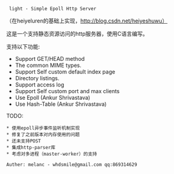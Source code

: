      light - Simple Epoll Http Server

（在heiyeluren的基础上实现，http://blog.csdn.net/heiyeshuwu）

这是一个支持静态资源访问的http服务器，使用C语言编写。

支持以下功能:

  *  Support GET/HEAD method
  *  The common MIME types.
  *  Support Self custom default index page
  *  Directory listings.
  *  Support access log
  *  Support Self custom port and max clients
  *  Use Epoll (Ankur Shrivastava)
  *  Use Hash-Table (Ankur Shrivastava)

TODO:

	* 使用epoll异步事件监听机制实现
	* 修复了之前版本对内存使用的问题
	* 还未支持POST
	* 集成http-parser库
	* 考虑对多进程（master-worker）的支持

	Auther: melanc - whdsmile@gmail.com qq:869314629
